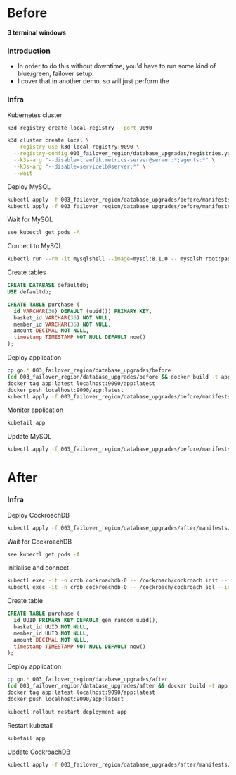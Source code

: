 # Before

**3 terminal windows**

### Introduction

* In order to do this without downtime, you'd have to run some kind of blue/green, failover setup.
* I cover that in another demo, so will just perform the

### Infra

Kubernetes cluster

``` sh
k3d registry create local-registry --port 9090

k3d cluster create local \
  --registry-use k3d-local-registry:9090 \
  --registry-config 003_failover_region/database_upgrades/registries.yaml \
  --k3s-arg "--disable=traefik,metrics-server@server:*;agents:*" \
  --k3s-arg "--disable=servicelb@server:*" \
  --wait
```

Deploy MySQL

``` sh
kubectl apply -f 003_failover_region/database_upgrades/before/manifests/mysql/pv.yaml
kubectl apply -f 003_failover_region/database_upgrades/before/manifests/mysql/v8.1.0.yaml
```

Wait for MySQL

``` sh
see kubectl get pods -A
```

Connect to MySQL

``` sh
kubectl run --rm -it mysqlshell --image=mysql:8.1.0 -- mysqlsh root:password@mysql --sql
```

Create tables

``` sql
CREATE DATABASE defaultdb;
USE defaultdb;

CREATE TABLE purchase (
  id VARCHAR(36) DEFAULT (uuid()) PRIMARY KEY,
  basket_id VARCHAR(36) NOT NULL,
  member_id VARCHAR(36) NOT NULL,
  amount DECIMAL NOT NULL,
  timestamp TIMESTAMP NOT NULL DEFAULT now()
);
```

Deploy application

``` sh
cp go.* 003_failover_region/database_upgrades/before
(cd 003_failover_region/database_upgrades/before && docker build -t app .)
docker tag app:latest localhost:9090/app:latest
docker push localhost:9090/app:latest
kubectl apply -f 003_failover_region/database_upgrades/before/manifests/app/deployment.yaml
```

Monitor application

``` sh
kubetail app
```

Update MySQL

``` sh
kubectl apply -f 003_failover_region/database_upgrades/before/manifests/mysql/v8.2.0.yaml
```

# After

### Infra

Deploy CockroachDB

``` sh
kubectl apply -f 003_failover_region/database_upgrades/after/manifests/cockroachdb/v23.1.11.yaml
```

Wait for CockroachDB

``` sh
see kubectl get pods -A
```

Initialise and connect

``` sh
kubectl exec -it -n crdb cockroachdb-0 -- /cockroach/cockroach init --insecure
kubectl exec -it -n crdb cockroachdb-0 -- /cockroach/cockroach sql --insecure
```

Create table

``` sql
CREATE TABLE purchase (
  id UUID PRIMARY KEY DEFAULT gen_random_uuid(),
  basket_id UUID NOT NULL,
  member_id UUID NOT NULL,
  amount DECIMAL NOT NULL,
  timestamp TIMESTAMP NOT NULL DEFAULT now()
);
```

Deploy application

``` sh
cp go.* 003_failover_region/database_upgrades/after
(cd 003_failover_region/database_upgrades/after && docker build -t app .)
docker tag app:latest localhost:9090/app:latest
docker push localhost:9090/app:latest

kubectl rollout restart deployment app
```

Restart kubetail

``` sh
kubetail app
```

Update CockroachDB

``` sh
kubectl apply -f 003_failover_region/database_upgrades/after/manifests/cockroachdb/v23.1.12.yaml
```